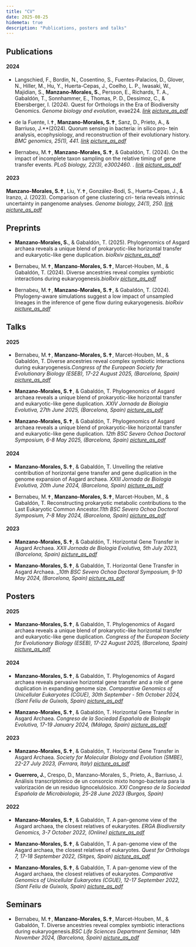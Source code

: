 ```yaml
---
title: "CV"
date: 2025-08-25
hidemeta: true
description: "Publications, posters and talks"
---
```



## Publications

#### 2024

* Langschied, F., Bordin, N., Cosentino, S., Fuentes-Palacios, D., Glover, N., Hiller, M., Hu, Y., Huerta-Cepas, J., Coelho, L. P., Iwasaki, W., Majidian, S., **Manzano-Morales, S.**, Persson, E., Richards, T. A., Gabaldón, T., Sonnhammer, E., Thomas, P. D., Dessimoz, C., & Ebersberger, I. (2024). Quest for Orthologs in the Era of Biodiversity Genomics. _Genome biology and evolution_, evae224. [<i class="material-icons">link</i>](https://doi.org/10.1093/gbe/evae224)   [<i class="material-icons">picture_as_pdf</i>](https://saimanzano.github.io/docs/papers/QFO2024.pdf)  

* de la Fuente, I.✝, **Manzano-Morales, S.✝**, Sanz, D., Prieto, A., & Barriuso, J.**(2024). Quorum sensing in bacteria: in silico pro-
tein analysis, ecophysiology, and reconstruction of their evolutionary history. _BMC genomics, 25(1), 441_. [<i class="material-icons">link</i>](https://doi.org/10.1186/s12864-024-10355-6)   [<i class="material-icons">picture_as_pdf</i>](https://saimanzano.github.io/docs/papers/QS24.pdf)  

* Bernabeu, M.✝, **Manzano-Morales, S.✝**, & Gabaldón, T. (2024). On the impact of incomplete taxon sampling on the relative timing of gene transfer events. _PLoS biology, 22(3), e3002460._ . [<i class="material-icons">link</i>](https://doi.org/10.1371/journal.pbio.3002460)   [<i class="material-icons">picture_as_pdf</i>](https://saimanzano.github.io/docs/papers/GHOST24.pdf)  
 

#### 2023

**Manzano-Morales, S.✝**, Liu, Y.✝, González-Bodí, S., Huerta-Cepas, J., & Iranzo, J. (2023). Comparison of gene clustering cri-
teria reveals intrinsic uncertainty in pangenome analyses. _Genome biology, 24(1), 250._  [<i class="material-icons">link</i>](https://doi.org/10.1186/s13059-023-03089-3)   [<i class="material-icons">picture_as_pdf</i>](https://saimanzano.github.io/docs/papers/Manzano-Morales2023.pdf)  


## Preprints


* **Manzano-Morales, S.**, & Gabaldón, T. (2025). Phylogenomics of Asgard archaea reveals a unique blend of prokaryotic-like horizontal transfer and eukaryotic-like gene duplication. _bioRxiv_ [<i class="material-icons">picture_as_pdf</i>](https://www.biorxiv.org/content/10.1101/2024.10.04.616067v1)

* Bernabeu, M.✝, **Manzano-Morales, S.✝**, Marcet-Houben, M., & Gabaldón, T. (2024). Diverse ancestries reveal complex symbiotic interactions during eukaryogenesis._bioRxiv_ [<i class="material-icons">picture_as_pdf</i>](https://www.biorxiv.org/content/10.1101/2024.10.14.618062v2)

* Bernabeu, M.✝, **Manzano-Morales, S.✝**, & Gabaldón, T. (2024). Phylogeny-aware simulations suggest a low impact of unsampled lineages in the inference of gene flow during eukaryogenesis. _bioRxiv_ [<i class="material-icons">picture_as_pdf</i>](https://www.biorxiv.org/content/10.1101/2024.10.04.616067v1)



## Talks

#### 2025

* Bernabeu, M.✝, **Manzano-Morales, S.✝**, Marcet-Houben, M., & Gabaldón, T. Diverse ancestries reveal complex symbiotic interactions during eukaryogenesis._Congress of the European Society for Evolutionary Biology (ESEB), 17-22 August 2025, (Barcelona, Spain)_ [<i class="material-icons">picture_as_pdf</i>](https://saimanzano.github.io/docs/talks/2025/ESEB2025.pdf)

* **Manzano-Morales, S.✝**,  & Gabaldón, T. Phylogenomics of Asgard archaea reveals a unique blend of prokaryotic-like horizontal transfer and eukaryotic-like gene duplication. _XXIV Jornada de Biologia Evolutiva, 27th June 2025, (Barcelona, Spain)_ [<i class="material-icons">picture_as_pdf</i>](https://saimanzano.github.io/docs/talks/2025/JBE2025.pdf)

* **Manzano-Morales, S.✝**,  & Gabaldón, T. Phylogenomics of Asgard archaea reveals a unique blend of prokaryotic-like horizontal transfer and eukaryotic-like gene duplication. _12th BSC Severo Ochoa Doctoral Symposium, 6-8 May 2025, (Barcelona, Spain)_ [<i class="material-icons">picture_as_pdf</i>](https://saimanzano.github.io/docs/talks/2025/DS2025.pdf)

#### 2024

* **Manzano-Morales, S.✝**,  & Gabaldón, T. Unveiling the relative contribution of horizontal gene transfer and gene duplication in the genome expansion of Asgard archaea. _XXIII Jornada de Biologia Evolutiva, 20th June 2024, (Barcelona, Spain)_ [<i class="material-icons">picture_as_pdf</i>](https://saimanzano.github.io/docs/talks/2024/JBE2024.pdf)

* Bernabeu, M.✝, **Manzano-Morales, S.✝**, Marcet-Houben, M., & Gabaldón, T. Reconstructing prokaryotic metabolic contributions to the Last Eukaryotic Common Ancestor._11th BSC Severo Ochoa Doctoral Symposium, 7-8 May 2024, (Barcelona, Spain)_ [<i class="material-icons">picture_as_pdf</i>](https:/saimanzano.github.io/docs/talks/2024/DS2024.pdf)

#### 2023

* **Manzano-Morales, S.✝**,  & Gabaldón, T. Horizontal Gene Transfer in Asgard Archaea. _XXII Jornada de Biologia Evolutiva, 5th July 2023, (Barcelona, Spain)_ [<i class="material-icons">picture_as_pdf</i>](https://saimanzano.github.io/docs/talks/2024/JBE2023.pdf)

* **Manzano-Morales, S.✝**,  & Gabaldón, T. Horizontal Gene Transfer in Asgard Archaea. __10th BSC Severo Ochoa Doctoral Symposium, 9-10 May 2024, (Barcelona, Spain)_ [<i class="material-icons">picture_as_pdf</i>](https://saimanzano.github.io/docs/talks/2024/DS2023.pdf)

## Posters

#### 2025

* **Manzano-Morales, S.✝**,  & Gabaldón, T. Phylogenomics of Asgard archaea reveals a unique blend of prokaryotic-like horizontal transfer and eukaryotic-like gene duplication. _Congress of the European Society for Evolutionary Biology (ESEB), 17-22 August 2025, (Barcelona, Spain)_ [<i class="material-icons">picture_as_pdf</i>](https:/saimanzano.github.io/docs/posters/2025/ESEB2025.pdf)

#### 2024

* **Manzano-Morales, S.✝**,  & Gabaldón, T. Phylogenomics of Asgard archaea reveals pervasive horizontal gene transfer and a role of gene duplication in expanding genome size. _Comparative Genomics of Unicellular Eukaryotes (CGUE), 30th September - 5th October 2024, (Sant Feliu de Guixols, Spain)_ [<i class="material-icons">picture_as_pdf</i>](https://saimanzano.github.io/docs/posters/2024/CGUE2024.pdf)

* **Manzano-Morales, S.✝**,  & Gabaldón, T. Horizontal Gene Transfer in Asgard Archaea. _Congreso de la Sociedad Española de Biología Evolutiva, 17-19 January 2024, (Málaga, Spain)_ [<i class="material-icons">picture_as_pdf</i>](https://saimanzano.github.io/docs/posters/2024/SESBE2024.pdf)

#### 2023

* **Manzano-Morales, S.✝**,  & Gabaldón, T. Horizontal Gene Transfer in Asgard Archaea. _Society for Molecular Biology and Evolution (SMBE), 22-27 July 2023, (Ferrara, Italy)_ [<i class="material-icons">picture_as_pdf</i>](https://saimanzano.github.io/docs/posters/2023/SMBE2023.pdf)

* **Guerrero, J.**, Crespo, D., Manzano-Morales, S., Prieto, A., Barriuso, J. Análisis transcriptómico de un consorcio mixto hongo-bacteria para la valorización de un residuo lignocelulósico. _XXI Congreso de la Sociedad Española de Microbiología, 25-28 June 2023 (Burgos, Spain)_


#### 2022

* **Manzano-Morales, S.✝**,  & Gabaldón, T. A pan-genome view of the Asgard archaea, the closest relatives of eukaryotes. _ERGA Biodiversity Genomics, 3-7 October 2022, (Online)_ [<i class="material-icons">picture_as_pdf</i>](https://saimanzano.github.io/docs/posters/2022/CGUE2022.pdf)

* **Manzano-Morales, S.✝**,  & Gabaldón, T. A pan-genome view of the Asgard archaea, the closest relatives of eukaryotes. _Quest for Orthologs 7, 17-18 September 2022, (Sitges, Spain)_ [<i class="material-icons">picture_as_pdf</i>](https://saimanzano.github.io/docs/posters/2022/CGUE2022.pdf)

* **Manzano-Morales, S.✝**,  & Gabaldón, T. A pan-genome view of the Asgard archaea, the closest relatives of eukaryotes. _Comparative Genomics of Unicellular Eukaryotes (CGUE), 12-17 September 2022, (Sant Feliu de Guixols, Spain)_ [<i class="material-icons">picture_as_pdf</i>](https://saimanzano.github.io/docs/posters/2022/CGUE2022.pdf)

## Seminars

* Bernabeu, M.✝, **Manzano-Morales, S.✝**, Marcet-Houben, M., & Gabaldón, T. Diverse ancestries reveal complex symbiotic interactions during eukaryogenesis._BSC Life Sciences Department Seminar, 14th November 2024, (Barcelona, Spain)_ [<i class="material-icons">picture_as_pdf</i>](https://saimanzano.github.io/docs/seminars/2024/DS2024.pdf)

